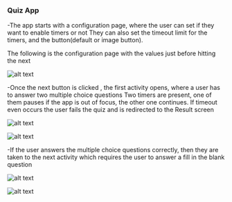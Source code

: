### Quiz App

-The app starts with a configuration page, where the user can set if they want to enable timers or not
They can also set the timeout limit for the timers, and the button(default or image button).

The following is the configuration page with the values just before hitting the next


![alt text](images/ConfigurationSet.jpeg)


-Once the next button is clicked , the first activity opens, where a user has to answer two multiple choice questions
Two timers are present, one of them pauses if the app is out of focus, the other one continues. If timeout even occurs
the user fails the quiz and is redirected to the Result screen


![alt text](images/MultipleChoiceActivityScreen.jpeg)


![alt text](images/MCQScreen2.jpeg)

-If the user answers the multiple choice questions correctly, then they are taken to the next activity which 
requires the user to answer a fill in the blank question


![alt text](images/FillBlank.jpeg)


![alt text](images/ResultScreen.jpeg)
